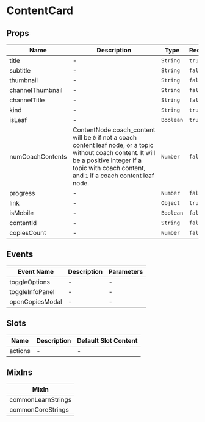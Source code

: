 # ContentCard

## Props

<!-- @vuese:ContentCard:props:start -->
|Name|Description|Type|Required|Default|
|---|---|---|---|---|
|title|-|`String`|`true`|-|
|subtitle|-|`String`|`false`|null|
|thumbnail|-|`String`|`false`|null|
|channelThumbnail|-|`String`|`false`|null|
|channelTitle|-|`String`|`false`|null|
|kind|-|`String`|`true`|-|
|isLeaf|-|`Boolean`|`true`|-|
|numCoachContents|ContentNode.coach_content will be `0` if not a coach content leaf node, or a topic without coach content. It will be a positive integer if a topic with coach content, and `1` if a coach content leaf node.|`Number`|`false`|0|
|progress|-|`Number`|`false`|0.0|
|link|-|`Object`|`true`|-|
|isMobile|-|`Boolean`|`false`|false|
|contentId|-|`String`|`false`|null|
|copiesCount|-|`Number`|`false`|null|

<!-- @vuese:ContentCard:props:end -->


## Events

<!-- @vuese:ContentCard:events:start -->
|Event Name|Description|Parameters|
|---|---|---|
|toggleOptions|-|-|
|toggleInfoPanel|-|-|
|openCopiesModal|-|-|

<!-- @vuese:ContentCard:events:end -->


## Slots

<!-- @vuese:ContentCard:slots:start -->
|Name|Description|Default Slot Content|
|---|---|---|
|actions|-|-|

<!-- @vuese:ContentCard:slots:end -->


## MixIns

<!-- @vuese:ContentCard:mixIns:start -->
|MixIn|
|---|
|commonLearnStrings|
|commonCoreStrings|

<!-- @vuese:ContentCard:mixIns:end -->
